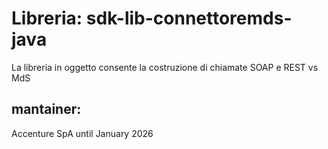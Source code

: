 # **Libreria**: sdk-lib-connettoremds-java
 La libreria in oggetto consente la costruzione di chiamate SOAP e REST vs MdS

## mantainer:
 Accenture SpA until January 2026
